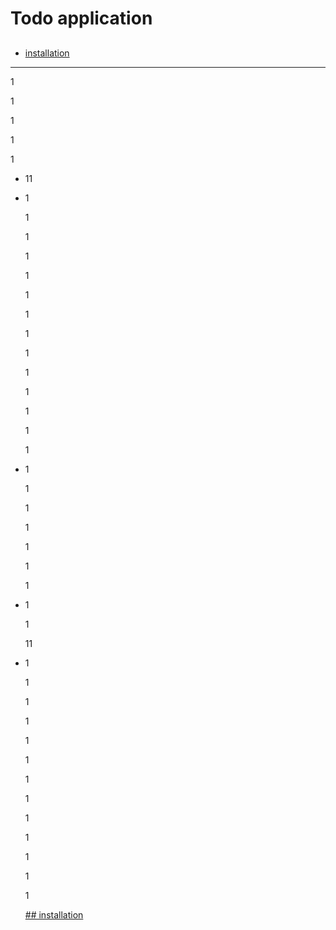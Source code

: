 # Todo application

## 

- [installation](##installation)
- - - - 
  
  
  1
  
  1
  
  1
  
  1
  
  1
- 11
- 1
  
  1
  
  1
  
  1
  
  1
  
  1
  
  1
  
  1
  
  1
  
  1
  
  1
  
  1
  
  1
  
  1
- 1
  
  1
  
  1
  
  1
  
  1
  
  1
  
  1
- 1
  
  1
  
  11
- 1
  
  1
  
  1
  
  1
  
  1
  
  1
  
  1
  
  1
  
  1
  
  1
  
  1
  
  1
  
  1
  
  
  
  
  
  
  
  
  
  
  
  
  
  
  
  
  
  
  
  
  
  
  
  
  
  
  
  
  
  
  
  
  
  
  
  
  
  
  
  
  
  
  
  
  
  
  
  
  
  
  
  
  
  
  
  
  
  
  
  
  
  
  
  
  
  
  
  
  
  
  
  
  
  
  
  
  
  
  
  
  
  
  
  
  
  [## installation](test)


